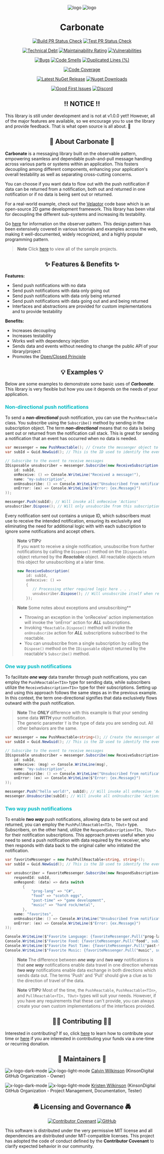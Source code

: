 <div align="center">

![logo](https://raw.githubusercontent.com/KinsonDigital/Carbonate/preview/Images/carbonate-logo-light-mode.svg#gh-light-mode-only)
![logo](https://raw.githubusercontent.com/KinsonDigital/Carbonate/preview/Images/carbonate-logo-dark-mode.svg#gh-dark-mode-only)
</div>

<h1 style="border:0;font-weight:bold" align="center">Carbonate</h1>

<div align="center">

[![Build PR Status Check](https://img.shields.io/github/actions/workflow/status/KinsonDigital/Carbonate/build-status-check.yml?label=%E2%9A%99%EF%B8%8FBuild)](https://github.com/KinsonDigital/Carbonate/actions/workflows/build-status-check.yml)
[![Test PR Status Check](https://img.shields.io/github/actions/workflow/status/KinsonDigital/Carbonate/test-status-check.yml?label=%F0%9F%A7%AATests)](https://github.com/KinsonDigital/Carbonate/actions/workflows/test-status-check.yml)

[![Technical Debt](https://sonarcloud.io/api/project_badges/measure?project=KinsonDigital_Carbonate&metric=sqale_index)](https://sonarcloud.io/summary/new_code?id=KinsonDigital_Carbonate)
[![Maintainability Rating](https://sonarcloud.io/api/project_badges/measure?project=KinsonDigital_Carbonate&metric=sqale_rating)](https://sonarcloud.io/summary/new_code?id=KinsonDigital_Carbonate)
[![Vulnerabilities](https://sonarcloud.io/api/project_badges/measure?project=KinsonDigital_Carbonate&metric=vulnerabilities)](https://sonarcloud.io/summary/new_code?id=KinsonDigital_Carbonate)

[![Bugs](https://sonarcloud.io/api/project_badges/measure?project=KinsonDigital_Carbonate&metric=bugs)](https://sonarcloud.io/summary/new_code?id=KinsonDigital_Carbonate)
[![Code Smells](https://sonarcloud.io/api/project_badges/measure?project=KinsonDigital_Carbonate&metric=code_smells)](https://sonarcloud.io/summary/new_code?id=KinsonDigital_Carbonate)
[![Duplicated Lines (%)](https://sonarcloud.io/api/project_badges/measure?project=KinsonDigital_Carbonate&metric=duplicated_lines_density)](https://sonarcloud.io/summary/new_code?id=KinsonDigital_Carbonate)

[![Code Coverage](https://img.shields.io/codecov/c/github/KinsonDigital/Carbonate/preview?label=Code%20Coverage&logo=CodeCov&style=flat)](https://app.codecov.io/gh/KinsonDigital/Carbonate)

[![Latest NuGet Release](https://img.shields.io/nuget/vpre/kinsondigital.Carbonate?label=Latest%20Release&logo=nuget)](https://www.nuget.org/packages/KinsonDigital.Carbonate)
[![Nuget Downloads](https://img.shields.io/nuget/dt/KinsonDigital.Carbonate?color=0094FF&label=nuget%20downloads&logo=nuget)](https://www.nuget.org/stats/packages/KinsonDigital.Carbonate?groupby=Version)

[![Good First Issues](https://img.shields.io/github/issues/kinsondigital/Carbonate/good%20first%20issue?color=7057ff&label=Good%20First%20Issues)](https://github.com/KinsonDigital/Carbonate/issues?q=is%3Aissue+is%3Aopen+label%3A%22good+first+issue%22)
[![Discord](https://img.shields.io/discord/481597721199902720?color=%23575CCB&label=chat%20on%20discord&logo=discord&logoColor=white)](https://discord.gg/qewu6fNgv7)
</div>
<h2 style="font-weight:bold;border:0" align="center" >!! NOTICE !!</h2>

This library is still under development and is not at v1.0.0 yet!!  However, all of the major features are available, so we encourage you to use the library and provide feedback.  That is what open source is all about. 🥳

<h2 style="font-weight:bold;border:0" align="center">📖 About Carbonate 📖</h2>

**Carbonate** is a messaging library built on the observable pattern, empowering seamless and dependable push-and-pull message handling across various parts or systems within an application. This fosters decoupling among different components, enhancing your application's overall testability as well as separating cross-cutting concerns.

You can choose if you want data to flow out with the push notification if data can be returned from a notification, both out and returned in one notification or if no data is being sent out or returned.

For a real-world example, check out the [Velaptor](https://github.com/KinsonDigital/Velaptor) code base which is an open-source 2D game development framework.  This library has been vital for decoupling the different sub-systems and increasing its testability.

Go [here](https://refactoring.guru/design-patterns/observer) for information on the observer pattern. This design pattern has been extensively covered in various tutorials and examples across the web, making it well-documented, widely recognized, and a highly popular programming pattern.

> **Note**
> Click [here](https://github.com/KinsonDigital/Carbonate/tree/preview/Samples/Samples) to view all of the sample projects.

<h2 style="font-weight:bold;border:0" align="center">✨ Features & Benefits ✨</h2>

**Features:**
- Send push notifications with no data
- Send push notifications with data only going out
- Send push notifications with data only being returned
- Send push notifications with data going out and and being returned
- Interfaces and abstractions are provided for custom implementations and to provide testability


**Benefits:**
- Increases decoupling
- Increases testability
- Works well with dependency injection
- Sends data and events without needing to change the public API of your library/project
- Promotes the [Open/Closed Principle](https://www.tutorialsteacher.com/csharp/open-closed-principle)

<h2 style="font-weight:bold;border:0" align="center">💡 Examples 💡</h2>

Below are some examples to demonstrate some basic uses of ***Carbonate***.  This library is very flexible but how you use it depends on the needs of your application.

<h3 style="font-weight:bold;color: #00BBC6">Non-directional push notifications</h3>

To send a _**non-directional**_ push notification, you can use the `PushReactable` class. You subscribe using the `Subscribe()` method by sending in the subscription object. The term _**non-directional**_ means that no data is being sent out or returned from the notification call stack.  This is great for sending a notification that an event has occurred when no data is needed.

```cs
var messenger = new PushReactable(); // Create the messenger object to push notifications
var subId = Guid.NewGuid(); // This is the ID used to identify the event

// Subscribe to the event to receive messages
IDisposable unsubscriber = messenger.Subscribe(new ReceiveSubscription(
    id: subId,
    onReceive: () => Console.WriteLine("Received a message!"),
    name: "my-subscription",
    onUnsubscribe: () => Console.WriteLine("Unsubscribed from notifications!"),
    onError: (ex) => Console.WriteLine($"Error: {ex.Message}")
));

messenger.Push(subId); // Will invoke all onReceive 'Actions'
unsubscriber.Dispose(); // Will only unsubscribe from this subscription
```

Every notification sent out contains a unique ID, which subscribers must use to receive the intended notification, ensuring its exclusivity and eliminating the need for additional logic with with each subscription to ignore some notifications and accept others.

> **Note**
> **💡TIP💡**  
> If you want to receive a single notification, unsubscribe from further notifications by calling the `Dispose()`
> method on the `IDisposable` object returned by the _**Reactable**_ object. All reactable objects return this object for unsubscribing at a later time.
> ```cs
> new ReceiveSubscription(
>     id: subId,
>     onReceive: () =>
>     {
>        // Processing other required logic here . . .
>        unsubscriber.Dispose(); // Will unsubscribe itself when receiving the notification
>     });
> ```

> **Note**
> Some notes about exceptions and unsubscribing**
> - Throwing an exception in the 'onReceive' action implementation will invoke the 'onError' action for _**ALL**_ subscriptions.
> - Invoking `*Reactable.Dispose()` method will invoke the `onUnsubscribe` action for _**ALL**_ subscriptions subscribed to the reactable.
> - You can unsubscribe from a single subscription by calling the `Dispose()` method on the `IDisposable` object returned by the reactable's `Subscribe()` method.


<h3 style="font-weight:bold;color: #00BBC6">One way push notifications</h3>

To facilitate _**one way**_ data transfer through push notifications, you can employ the `PushReactable<TIn>` type for sending data, while subscribers utilize the `ReceiveSubscription<TIn>` type for their subscriptions. Setting up and using this approach follows the same steps as in the previous example. In this context, the term one-directional signifies that data exclusively flows outward with the push notification.

> **Note**
> The _**ONLY**_ difference with this example is that your sending some data _**WITH**_ your notification.  
> The generic parameter `T` is the type of data you are sending out.
> All other behaviors are the same.

```cs
var messenger = new PushReactable<string>(); // Create the messenger object to push notifications
var subId = Guid.NewGuid(); // This is the ID used to identify the event

// Subscribe to the event to receive messages
IDisposable unsubscriber = messenger.Subscribe(new ReceiveSubscription<string>(
    id: subId,
    onReceive: (msg) => Console.WriteLine(msg),
    name: "my-subscription",
    onUnsubscribe: () => Console.WriteLine("Unsubscribed from notifications!"),
    onError: (ex) => Console.WriteLine($"Error: {ex.Message}")
));

messenger.Push("hello world!", subId); // Will invoke all onReceive 'Actions'
messenger.Unsubscribe(subId); // Will invoke all onUnsubscribe 'Actions'
```


<h3 style="font-weight:bold;color: #00BBC6">Two way push notifications</h3>

To enable ***two way*** push notifications, allowing data to be sent out and returned, you can employ the `PushPullReactable<TIn, TOut>` type. Subscribers, on the other hand, utilize the `RespondSubscription<TIn, TOut>` for their notification subscriptions. This approach proves useful when you need to send a push notification with data required by the receiver, who then responds with data back to the original caller who initiated the notification.

```cs
var favoriteMessenger = new PushPullReactable<string, string>();
var subId = Guid.NewGuid(); // This is the ID used to identify the event

var unsubscriber = favoriteMessenger.Subscribe(new RespondSubscription<string, string>(
    respondId: subId,
    onRespond: (data) => data switch
        {
            "prog-lang" => "C#",
            "food" => "scotch eggs",
            "past-time" => "game development",
            "music" => "hard rock/metal",
        },
    name: "favorites",
    onUnsubscribe: () => Console.WriteLine("Unsubscribed from notifications!"),
    onError: (ex) => Console.WriteLine($"Error: {ex.Message}")
));

Console.WriteLine($"Favorite Language: {favoriteMessenger.Pull("prog-lang", subId)}");
Console.WriteLine($"Favorite Food: {favoriteMessenger.Pull("food", subId)}");
Console.WriteLine($"Favorite Past Time: {favoriteMessenger.Pull("past-time", subId)}");
Console.WriteLine($"Favorite Music: {favoriteMessenger.Pull("music", subId)}");
```

> **Note**
> The difference between _**one way**_ and _**two way**_ notifications is that _**one way**_ notifications enable data travel in one direction whereas _**two way**_ notifications enable data exchange in both directions which sends data out.  The terms 'Push' and 'Pull' should give a clue as to the direction of travel of the data.


> **Note**
> **💡TIP💡**
> Most of the time, the `PushReactable`, `PushReactable<TIn>`, and `PullReactable<TIn, TOut>` types will suit your needs.  However, if you have any requirements that these can't provide, you can always create your own custom implementations of the interfaces provided.

<h2 style="font-weight:bold;" align="center">🙏🏼 Contributing 🙏🏼</h2>

Interested in contributing? If so, click [here](https://github.com/KinsonDigital/.github/blob/main/docs/CONTRIBUTING.md) to learn how to contribute your time or [here](https://github.com/sponsors/KinsonDigital) if you are interested in contributing your funds via a one-time or recurring donation.

<h2 style="font-weight:bold;border:0" align="center">🔧 Maintainers 🔧</h2>

![x-logo-dark-mode](https://raw.githubusercontent.com/KinsonDigital/.github/main/Images/x-logo-16x16-dark-mode.svg#gh-dark-mode-only)
![x-logo-light-mode](https://raw.githubusercontent.com/KinsonDigital/.github/main/Images/x-logo-16x16-light-mode.svg#gh-light-mode-only)
[Calvin Wilkinson](https://twitter.com/KDCoder) (KinsonDigital GitHub Organization - Owner)


![x-logo-dark-mode](https://raw.githubusercontent.com/KinsonDigital/.github/main/Images/x-logo-16x16-dark-mode.svg#gh-dark-mode-only)
![x-logo-light-mode](https://raw.githubusercontent.com/KinsonDigital/.github/main/Images/x-logo-16x16-light-mode.svg#gh-light-mode-only)
[Kristen Wilkinson](https://twitter.com/kswilky) (KinsonDigital GitHub Organization - Project Management, Documentation, Tester)


<h2 style="font-weight:bold;border:0" align="center">🚔 Licensing and Governance 🚔</h2>

<div align="center">


[![Contributor Covenant](https://img.shields.io/badge/Contributor%20Covenant-2.1-4baaaa.svg?style=flat)](https://github.com/KinsonDigital/.github/blob/main/docs/code_of_conduct.md)
[![GitHub](https://img.shields.io/github/license/kinsondigital/Carbonate)](https://github.com/KinsonDigital/Carbonate/blob/preview/v1.0.0/LICENSE.md)

<div align= "left">

This software is distributed under the very permissive MIT license and all dependencies are distributed under MIT-compatible licenses.
This project has adopted the code of conduct defined by the **Contributor Covenant** to clarify expected behavior in our community.
